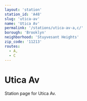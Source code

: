 ```yaml
---
layout: 'station'
station_id: 'A48'
slug: 'utica-av'
name: 'Utica Av'
permalink: '/stations/utica-av-a,c/'
borough: 'Brooklyn'
neighborhood: 'Stuyvesant Heights'
zip_code: '11213'
routes:
  - A,
  - C
---
```

# Utica Av

Station page for Utica Av.
